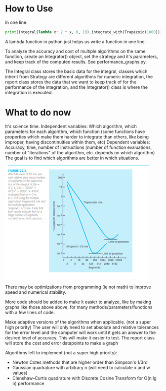 # How to Use

In one line:

```python
print(Integral(lambda x: 2 * x, 0, 10).integrate_with(Trapezoid(1000)))
```

A lambda function in python just helps us write a function in one line.

To analyze the accuracy and cost of multiple algorithms on the same function, create an Integrator() object, set the strategy and it's parameters, and keep track of the computed results. See performance_graphs.py.

The Integral class stores the basic data for the integral,
classes which inherit from Strategy are different algorithms for numeric integration,
the report class stores the data that we want to keep track of for the performance of the integration,
and the Integrator() class is where the integration is executed.

# What to do now

It's science time.
Independent variables: Which algorithm, which parameters for each algorithm, which function (some functions have properties which make them harder to integrate than others, like being improper, having discontinuities within them, etc)
Dependent variables: Accuracy, time, number of instructions (number of function evaluations, number of "iterations" of the algorithm, etc. depends on which algorithm)
The goal is to find which algorithms are better in which situations.

![](doc/performance_graph_example1.png)

There may be optimizations from programming (ie not math) to improve speed and numerical stability.

More code should be added to make it easier to analyze, like by making graphs like those above above, for many methods/parameters/functions with a few lines of code.

Make adaptive versions of the algorithms when applicable. (not a super high priority)
The user will only need to set absolute and relative tolerances for the error level and the computer will work until it gets an answer to the desired level of accuracy.
This will make it easier to test. The report class will store the cost and error datapoints to make a graph

Algorithms left to implement (not a super high priority):
- Newton Cotes methods that are higher order than Simpson's 1/3rd
- Gaussian quadrature with arbitrary n (will need to calculate x and w values)
- Clenshaw–Curtis quadrature with Discrete Cosine Transform for O(n lg n) performance